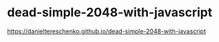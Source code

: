 # dead-simple-2048-with-javascript

https://danieltereschenko.github.io/dead-simple-2048-with-javascript
